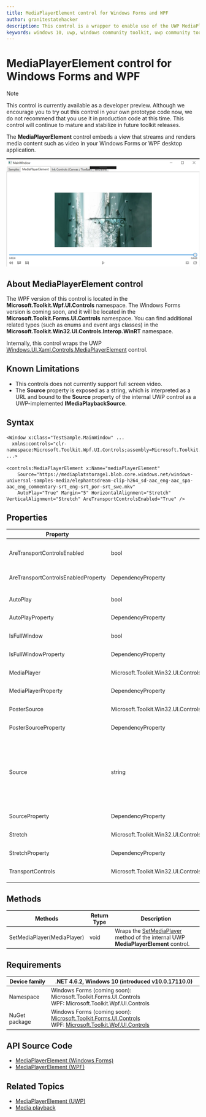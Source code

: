 ```yaml
---
title: MediaPlayerElement control for Windows Forms and WPF
author: granitestatehacker
description: This control is a wrapper to enable use of the UWP MediaPlayerElement control in Windows Forms or WPF.
keywords: windows 10, uwp, windows community toolkit, uwp community toolkit, uwp toolkit, MediaPlayerElement, Windows Forms, WPF
---
```


# MediaPlayerElement control for Windows Forms and WPF

> [!NOTE]
> This control is currently available as a developer preview. Although we encourage you to try out this control in your own prototype code now, we do not recommend that you use it in production code at this time. This control will continue to mature and stabilize in future toolkit releases.

The **MediaPlayerElement** control embeds a view that streams and renders media content such as video in your Windows Forms or WPF desktop application.

![MediaPlayterElement example](../../resources/images/Controls/MediaPlayerElement.png)

## About MediaPlayerElement control

The WPF version of this control is located in the **Microsoft.Toolkit.Wpf.UI.Controls** namespace. The Windows Forms version is coming soon, and it will be located in the **Microsoft.Toolkit.Forms.UI.Controls** namespace. You can find additional related types (such as enums and event args classes) in the **Microsoft.Toolkit.Win32.UI.Controls.Interop.WinRT** namespace.

Internally, this control wraps the UWP [Windows.UI.Xaml.Controls.MediaPlayerElement](https://docs.microsoft.com/uwp/api/Windows.UI.Xaml.Controls.MediaPlayerElement) control.

## Known Limitations

* This controls does not currently support full screen video.
* The **Source** property is exposed as a string, which is interpreted as a URL and bound to the **Source** property of the internal UWP control as a UWP-implemented **IMediaPlaybackSource**.

## Syntax
```xaml
<Window x:Class="TestSample.MainWindow" ...
  xmlns:controls="clr-namespace:Microsoft.Toolkit.Wpf.UI.Controls;assembly=Microsoft.Toolkit.Wpf.UI.Controls"
...>

<controls:MediaPlayerElement x:Name="mediaPlayerElement"
    Source="https://mediaplatstorage1.blob.core.windows.net/windows-universal-samples-media/elephantsdream-clip-h264_sd-aac_eng-aac_spa-aac_eng_commentary-srt_eng-srt_por-srt_swe.mkv"
    AutoPlay="True" Margin="5" HorizontalAlignment="Stretch"  VerticalAlignment="Stretch" AreTransportControlsEnabled="True" />
```

## Properties

| Property | Type | Description |
| -- | -- | -- |
| AreTransportControlsEnabled | bool | Wraps the [AreTransportControlsEnabled](https://docs.microsoft.com/uwp/api/windows.ui.xaml.controls.mediaplayerelement.aretransportcontrolsenabled) property of the internal UWP **MediaPlayerElement** control. |
| AreTransportControlsEnabledProperty | DependencyProperty | Dependency property for the **AreTransportControlsEnabled** property. |
| AutoPlay | bool | Wraps the [AutoPlay](https://docs.microsoft.com/uwp/api/windows.ui.xaml.controls.mediaplayerelement.autoplay) property of the internal UWP **MediaPlayerElement** control. |
| AutoPlayProperty | DependencyProperty | Dependency property for the **ActiAutoPlayveTool** property. |
| IsFullWindow | bool | Wraps the [IsFullWindow](https://docs.microsoft.com/uwp/api/windows.ui.xaml.controls.mediaplayerelement.isfullwindow) property of the internal UWP **MediaPlayerElement** control. |
| IsFullWindowProperty | DependencyProperty | Dependency property for the **IsFullWindow** property. |
| MediaPlayer | Microsoft.Toolkit.Win32.UI.Controls.Interop.WinRT.MediaPlayer | Wraps the [MediaPlayer](https://docs.microsoft.com/uwp/api/windows.ui.xaml.controls.mediaplayerelement.mediaplayer) property of the internal UWP **MediaPlayerElement** control. |
| MediaPlayerProperty | DependencyProperty | Dependency property for the **MediaPlayer** property. |
| PosterSource | Microsoft.Toolkit.Win32.UI.Controls.Interop.WinRT.ImageSource | Wraps the [PosterSource](https://docs.microsoft.com/uwp/api/windows.ui.xaml.controls.mediaplayerelement.postersource) property of the internal UWP **MediaPlayerElement** control. |
| PosterSourceProperty | DependencyProperty | Dependency property for the **PosterSource** property. |
| Source | string | Wraps the [Source](https://docs.microsoft.com/uwp/api/windows.ui.xaml.controls.mediaplayerelement.source) property of the internal UWP **MediaPlayerElement** control. The **Source** property of this wrapped control is exposed as a string, which is interpreted as a URL and bound to the **Source** property of the internal UWP control as a UWP-implemented **IMediaPlaybackSource**.|
| SourceProperty | DependencyProperty | Dependency property for the **Source** property. |
| Stretch | Microsoft.Toolkit.Win32.UI.Controls.Interop.WinRT.Stretch | Wraps the [Stretch](https://docs.microsoft.com/uwp/api/windows.ui.xaml.controls.mediaplayerelement.stretch) property of the internal UWP **MediaPlayerElement** control. |
| StretchProperty | DependencyProperty | Dependency property for the **Stretch** property. |
| TransportControls | Microsoft.Toolkit.Win32.UI.Controls.Interop.WinRT.MediaTransportControls | Wraps the [TransportControls](https://docs.microsoft.com/uwp/api/windows.ui.xaml.controls.mediaplayerelement.transportcontrols) property of the internal UWP **MediaPlayerElement** control. |

## Methods


| Methods | Return Type | Description |
| -- | -- | -- |
| SetMediaPlayer(MediaPlayer) | void | Wraps the [SetMediaPlayer](https://docs.microsoft.com/uwp/api/windows.ui.xaml.controls.mediaplayerelement.setmediaplayer) method of the internal UWP **MediaPlayerElement** control. |


## Requirements

| Device family | .NET 4.6.2, Windows 10 (introduced v10.0.17110.0) |
| -- | -- |
| Namespace | Windows Forms (coming soon): Microsoft.Toolkit.Forms.UI.Controls <br/> WPF: Microsoft.Toolkit.Wpf.UI.Controls |
| NuGet package | Windows Forms (coming soon): [Microsoft.Toolkit.Forms.UI.Controls](https://dotnet.myget.org/feed/uwpcommunitytoolkit/package/nuget/Microsoft.Toolkit.Forms.UI.Controls)  <br/> WPF: [Microsoft.Toolkit.Wpf.UI.Controls](https://dotnet.myget.org/feed/uwpcommunitytoolkit/package/nuget/Microsoft.Toolkit.Wpf.UI.Controls) |

## API Source Code

- [MediaPlayerElement (Windows Forms)](https://github.com/Microsoft/WindowsCommunityToolkit/tree/master/Microsoft.Toolkit.Win32/Microsoft.Toolkit.Forms.UI.Controls/MediaPlayerElement)
- [MediaPlayerElement (WPF)](https://github.com/Microsoft/WindowsCommunityToolkit/tree/master/Microsoft.Toolkit.Win32/Microsoft.Toolkit.Wpf.UI.Controls/MediaPlayerElement)


## Related Topics

- [MediaPlayerElement (UWP)](https://docs.microsoft.com/en-us/uwp/api/Windows.UI.Xaml.Controls.MediaPlayerElement)
- [Media playback](https://docs.microsoft.com/windows/uwp/design/controls-and-patterns/media-playback)
